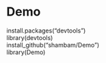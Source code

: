# Demo
install.packages(“devtools”)\
library(devtools)\
install_github(“shambam/Demo”)\
library(Demo)

